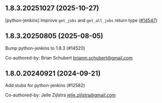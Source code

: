 ## 1.8.3.20251027 (2025-10-27)

[python-jenkins] Improve `get_jobs` and `get_all_jobs` return type ([#14547](https://github.com/python/typeshed/pull/14547))

## 1.8.3.20250805 (2025-08-05)

Bump python-jenkins to 1.8.3 (#14520)

Co-authored-by: Brian Schubert <brianm.schubert@gmail.com>

## 1.8.0.20240921 (2024-09-21)

Add stubs for python-jenkins (#12582)

Co-authored-by: Jelle Zijlstra <jelle.zijlstra@gmail.com>

